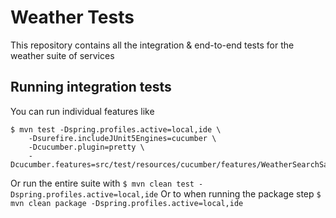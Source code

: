 # Weather Tests
This repository contains all the integration & end-to-end tests for the weather suite of services

## Running integration tests
You can run individual features like
```
$ mvn test -Dspring.profiles.active=local,ide \
    -Dsurefire.includeJUnit5Engines=cucumber \
    -Dcucumber.plugin=pretty \
    -Dcucumber.features=src/test/resources/cucumber/features/WeatherSearchSaveBasic.feature
```
Or run the entire suite with
```$ mvn clean test -Dspring.profiles.active=local,ide```
Or to when running the package step
```$ mvn clean package -Dspring.profiles.active=local,ide```